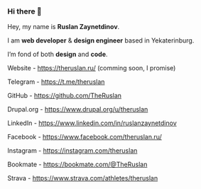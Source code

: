 ### Hi there 👋

Hey, my name is **Ruslan Zaynetdinov**.

I am **web developer** & **design engineer** based in Yekaterinburg.

I’m fond of both **design** and **code**.


Website - https://theruslan.ru/ (comming soon, I promise)

Telegram - https://t.me/theruslan

GitHub - https://github.com/TheRuslan

Drupal.org - https://www.drupal.org/u/theruslan

LinkedIn - https://www.linkedin.com/in/ruslanzaynetdinov

Facebook - https://www.facebook.com/theruslan.ru/

Instagram - https://instagram.com/theruslan

Bookmate - https://bookmate.com/@TheRuslan

Strava - https://www.strava.com/athletes/theruslan


<!--
Here are some ideas to get you started:
- 🌱 I’m currently learning ...
- 👯 I’m looking to collaborate on ...
- 🤔 I’m looking for help with ...
- 💬 Ask me about ...
- 📫 How to reach me: ...
- 😄 Pronouns: ...
- ⚡ Fun fact: ...
-->
